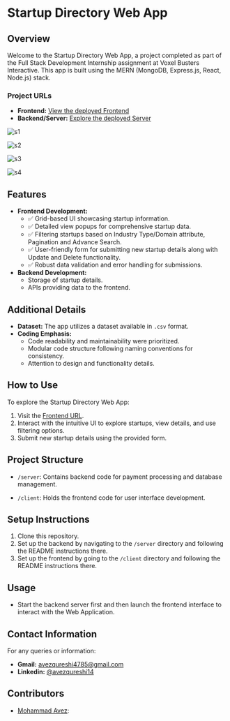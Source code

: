# Startup Directory Web App

## Overview
Welcome to the Startup Directory Web App, a project completed as part of the Full Stack Development Internship assignment at Voxel Busters Interactive. This app is built using the MERN (MongoDB, Express.js, React, Node.js) stack.

### Project URLs
- **Frontend:** [View the deployed Frontend](https://avez-voxel-fullstack.netlify.app/)
- **Backend/Server:** [Explore the deployed Server](https://avez-voxel.onrender.com/)

![s1](https://github.com/avezqureshi14/avez-voxel-full-stack-dev/assets/95353195/4e578790-bbb4-427d-9c18-be4e1f0999eb)

![s2](https://github.com/avezqureshi14/avez-voxel-full-stack-dev/assets/95353195/c3536641-ebae-48ab-892f-d4a2b64fa90f)

![s3](https://github.com/avezqureshi14/avez-voxel-full-stack-dev/assets/95353195/6be6e8fc-09ad-4210-ace0-70847f8b5687)

![s4](https://github.com/avezqureshi14/avez-voxel-full-stack-dev/assets/95353195/587b3fb3-8150-4ba1-b4f7-62fab589a58a)


## Features
- **Frontend Development:**
  - ✅ Grid-based UI showcasing startup information.
  - ✅ Detailed view popups for comprehensive startup data.
  - ✅ Filtering startups based on Industry Type/Domain attribute, Pagination and Advance Search.
  - ✅ User-friendly form for submitting new startup details along with Update and Delete functionality.
  - ✅ Robust data validation and error handling for submissions.
- **Backend Development:**
  - Storage of startup details.
  - APIs providing data to the frontend.

## Additional Details
- **Dataset:** The app utilizes a dataset available in `.csv` format.
- **Coding Emphasis:**
  - Code readability and maintainability were prioritized.
  - Modular code structure following naming conventions for consistency.
  - Attention to design and functionality details.

## How to Use
To explore the Startup Directory Web App:
1. Visit the [Frontend URL](https://avez-voxel-fullstack.netlify.app/).
2. Interact with the intuitive UI to explore startups, view details, and use filtering options.
3. Submit new startup details using the provided form.

## Project Structure

- `/server`: Contains backend code for payment processing and database management.
  
- `/client`: Holds the frontend code for user interface development.

## Setup Instructions

1. Clone this repository.
2. Set up the backend by navigating to the `/server` directory and following the README instructions there.
3. Set up the frontend by going to the `/client` directory and following the README instructions there.

## Usage

- Start the backend server first and then launch the frontend interface to interact with the Web Application.

## Contact Information
For any queries or information:
- **Gmail:** avezqureshi4785@gmail.com
- **Linkedin:** [@avezqureshi14](https://www.linkedin.com/in/avezqureshi14/)

## Contributors

- [Mohammad Avez](https://github.com/avezqureshi14): 
